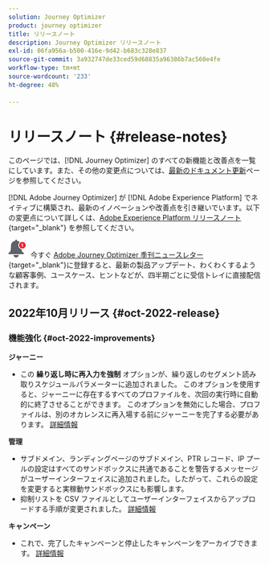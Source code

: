 ```yaml
---
solution: Journey Optimizer
product: journey optimizer
title: リリースノート
description: Journey Optimizer リリースノート
exl-id: 06fa956a-b500-416e-9d42-b683c328e837
source-git-commit: 3a932747de33ced59d68835a96386b7ac560e4fe
workflow-type: tm+mt
source-wordcount: '233'
ht-degree: 48%

---
```


# リリースノート {#release-notes}

このページでは、[!DNL Journey Optimizer] のすべての新機能と改善点を一覧にしています。また、その他の変更点については、[最新のドキュメント更新](documentation-updates.md)ページを参照してください。

[!DNL Adobe Journey Optimizer] が [!DNL Adobe Experience Platform] でネイティブに構築され、最新のイノベーションや改善点を引き継いでいます。以下の変更点について詳しくは、[Adobe Experience Platform リリースノート](https://experienceleague.adobe.com/docs/experience-platform/release-notes/latest.html?lang=ja){target=&quot;_blank&quot;} を参照してください。

![ニュースレター](../assets/do-not-localize/nl-icon.png) 今すぐ [Adobe Journey Optimizer 季刊ニュースレター](https://www.adobe.com/subscription/Adobe_Journey_Optimizer_NL.html){target=&quot;_blank&quot;}に登録すると、最新の製品アップデート、わくわくするような顧客事例、ユースケース、ヒントなどが、四半期ごとに受信トレイに直接配信されます。


## 2022年10月リリース {#oct-2022-release}

<!--

### New capability{#oct-2022-features}

<table>
<thead>
<tr>
<th><strong>Direct Mail Channel (Limited Availability)</strong><br/></th>
</tr>
</thead>
<tbody>
<tr>
<td>
<p>You can now add direct mail messages in your campaigns and journeys. Direct mail is an offline channel that allows you to personalize and generate the files required by direct mail providers to send mail to your customers.</p>
<p>When you prepare a direct mail delivery, Journey Optimizer generates a file including all the targeted profiles and the chosen contact information (postal address for example). You will then be able to send this file to your direct mail provider who will take care of the actual sending.</p>
</td>
</tr>
</tbody>
</table>

-->

### 機能強化 {#oct-2022-improvements}

**ジャーニー**

* この **繰り返し時に再入力を強制** オプションが、繰り返しのセグメント読み取りスケジュールパラメーターに追加されました。 このオプションを使用すると、ジャーニーに存在するすべてのプロファイルを、次回の実行時に自動的に終了させることができます。 このオプションを無効にした場合、プロファイルは、別のオカレンスに再入場する前にジャーニーを完了する必要があります。 [詳細情報](../building-journeys/read-segment.md#configuring-segment-trigger-activity)

**管理**

* サブドメイン、ランディングページのサブドメイン、PTR レコード、IP プールの設定はすべてのサンドボックスに共通であることを警告するメッセージがユーザーインターフェイスに追加されました。したがって、これらの設定を変更すると実稼動サンドボックスにも影響します。
* 抑制リストを CSV ファイルとしてユーザーインターフェイスからアップロードする手順が変更されました。 [詳細情報](../configuration/manage-suppression-list.md#download-suppression-list)

**キャンペーン**

* これで、完了したキャンペーンと停止したキャンペーンをアーカイブできます。 [詳細情報](../campaigns/modify-stop-campaign.md#archive)

